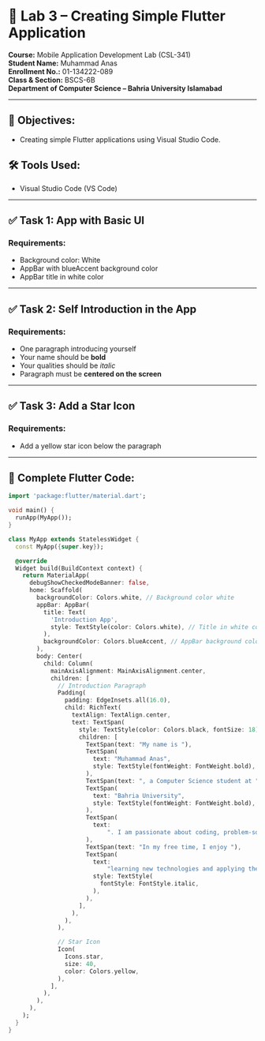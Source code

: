 # 📘 Lab 3 – Creating Simple Flutter Application

**Course:** Mobile Application Development Lab (CSL-341)  
**Student Name:** Muhammad Anas  
**Enrollment No.:** 01-134222-089  
**Class & Section:** BSCS-6B  
**Department of Computer Science – Bahria University Islamabad**

---

## 🎯 Objectives:
- Creating simple Flutter applications using Visual Studio Code.

## 🛠️ Tools Used:
- Visual Studio Code (VS Code)

---

## ✅ Task 1: App with Basic UI

### Requirements:
- Background color: White
- AppBar with blueAccent background color
- AppBar title in white color

---

## ✅ Task 2: Self Introduction in the App

### Requirements:
- One paragraph introducing yourself
- Your name should be **bold**
- Your qualities should be *italic*
- Paragraph must be **centered on the screen**

---

## ✅ Task 3: Add a Star Icon

### Requirements:
- Add a yellow star icon below the paragraph

---

## 🔹 Complete Flutter Code:

```dart
import 'package:flutter/material.dart';

void main() {
  runApp(MyApp());
}

class MyApp extends StatelessWidget {
  const MyApp({super.key});

  @override
  Widget build(BuildContext context) {
    return MaterialApp(
      debugShowCheckedModeBanner: false,
      home: Scaffold(
        backgroundColor: Colors.white, // Background color white
        appBar: AppBar(
          title: Text(
            'Introduction App',
            style: TextStyle(color: Colors.white), // Title in white color
          ),
          backgroundColor: Colors.blueAccent, // AppBar background color
        ),
        body: Center(
          child: Column(
            mainAxisAlignment: MainAxisAlignment.center,
            children: [
              // Introduction Paragraph
              Padding(
                padding: EdgeInsets.all(16.0),
                child: RichText(
                  textAlign: TextAlign.center,
                  text: TextSpan(
                    style: TextStyle(color: Colors.black, fontSize: 18),
                    children: [
                      TextSpan(text: "My name is "),
                      TextSpan(
                        text: "Muhammad Anas",
                        style: TextStyle(fontWeight: FontWeight.bold),
                      ),
                      TextSpan(text: ", a Computer Science student at "),
                      TextSpan(
                        text: "Bahria University",
                        style: TextStyle(fontWeight: FontWeight.bold),
                      ),
                      TextSpan(
                        text:
                            ". I am passionate about coding, problem-solving, and leadership.\n\n",
                      ),
                      TextSpan(text: "In my free time, I enjoy "),
                      TextSpan(
                        text:
                            "learning new technologies and applying them in real-world projects",
                        style: TextStyle(
                          fontStyle: FontStyle.italic,
                        ),
                      ),
                    ],
                  ),
                ),
              ),

              // Star Icon
              Icon(
                Icons.star,
                size: 40,
                color: Colors.yellow,
              ),
            ],
          ),
        ),
      ),
    );
  }
}
